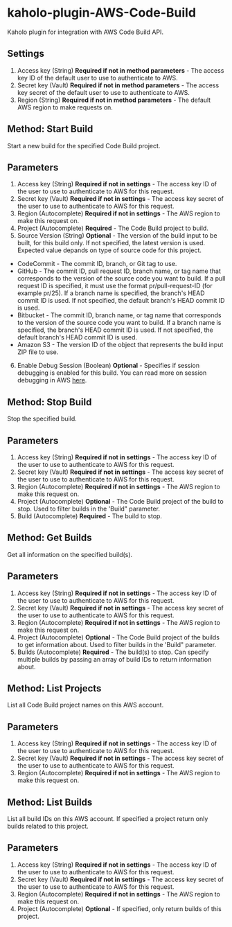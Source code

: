 # kaholo-plugin-AWS-Code-Build
Kaholo plugin for integration with AWS Code Build API.

##  Settings
1. Access key (String) **Required if not in method parameters** - The access key ID of the default user to use to authenticate to AWS.
2. Secret key (Vault) **Required if not in method parameters** - The access key secret of the default user to use to authenticate to AWS.
3. Region (String) **Required if not in method parameters** - The default AWS region to make requests on.

## Method: Start Build
Start a new build for the specified Code Build project.

## Parameters
1. Access key (String) **Required if not in settings** - The access key ID of the user to use to authenticate to AWS for this request.
2. Secret key (Vault) **Required if not in settings** - The access key secret of the user to use to authenticate to AWS for this request.
3. Region (Autocomplete) **Required if not in settings** - The AWS region to make this request on.
4. Project (Autocomplete) **Required** - The Code Build project to build.
5. Source Version (String) **Optional** - The version of the build input to be built, for this build only. If not specified, the latest version is used. Expected value depands on type of source code for this project.
* CodeCommit - The commit ID, branch, or Git tag to use.
* GitHub - The commit ID, pull request ID, branch name, or tag name that corresponds to the version of the source code you want to build. If a pull request ID is specified, it must use the format pr/pull-request-ID (for example pr/25). If a branch name is specified, the branch's HEAD commit ID is used. If not specified, the default branch's HEAD commit ID is used.
* Bitbucket - The commit ID, branch name, or tag name that corresponds to the version of the source code you want to build. If a branch name is specified, the branch's HEAD commit ID is used. If not specified, the default branch's HEAD commit ID is used.
* Amazon S3 - The version ID of the object that represents the build input ZIP file to use.
6. Enable Debug Session (Boolean) **Optional** - Specifies if session debugging is enabled for this build. You can read more on session debugging in AWS [here](https://docs.aws.amazon.com/codebuild/latest/userguide/session-manager.html).

## Method: Stop Build
Stop the specified build.

## Parameters
1. Access key (String) **Required if not in settings** - The access key ID of the user to use to authenticate to AWS for this request.
2. Secret key (Vault) **Required if not in settings** - The access key secret of the user to use to authenticate to AWS for this request.
3. Region (Autocomplete) **Required if not in settings** - The AWS region to make this request on.
4. Project (Autocomplete) **Optional** - The Code Build project of the build to stop. Used to filter builds in the 'Build" parameter.
5. Build (Autocomplete) **Required** - The build to stop.

## Method: Get Builds
Get all information on the specified build(s).

## Parameters
1. Access key (String) **Required if not in settings** - The access key ID of the user to use to authenticate to AWS for this request.
2. Secret key (Vault) **Required if not in settings** - The access key secret of the user to use to authenticate to AWS for this request.
3. Region (Autocomplete) **Required if not in settings** - The AWS region to make this request on.
4. Project (Autocomplete) **Optional** - The Code Build project of the builds to get information about. Used to filter builds in the 'Build" parameter.
5. Builds (Autocomplete) **Required** - The build(s) to stop. Can specify multiple builds by passing an array of build IDs to return information about.

## Method: List Projects
List all Code Build project names on this AWS account.

## Parameters
1. Access key (String) **Required if not in settings** - The access key ID of the user to use to authenticate to AWS for this request.
2. Secret key (Vault) **Required if not in settings** - The access key secret of the user to use to authenticate to AWS for this request.
3. Region (Autocomplete) **Required if not in settings** - The AWS region to make this request on.

## Method: List Builds
List all build IDs on this AWS account. If specified a project return only builds related to this project.

## Parameters
1. Access key (String) **Required if not in settings** - The access key ID of the user to use to authenticate to AWS for this request.
2. Secret key (Vault) **Required if not in settings** - The access key secret of the user to use to authenticate to AWS for this request.
3. Region (Autocomplete) **Required if not in settings** - The AWS region to make this request on.
4. Project (Autocomplete) **Optional** - If specified, only return builds of this project.